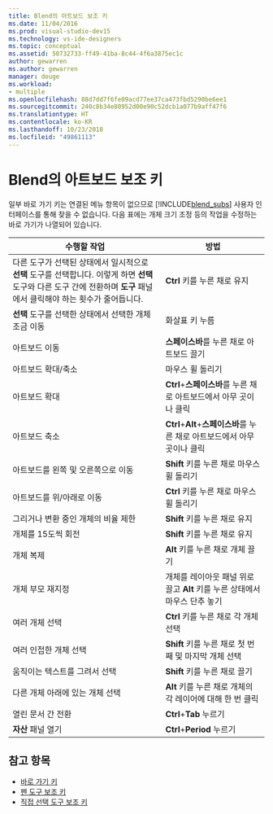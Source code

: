 ```yaml
---
title: Blend의 아트보드 보조 키
ms.date: 11/04/2016
ms.prod: visual-studio-dev15
ms.technology: vs-ide-designers
ms.topic: conceptual
ms.assetid: 50732733-ff49-41ba-8c44-4f6a3875ec1c
author: gewarren
ms.author: gewarren
manager: douge
ms.workload:
- multiple
ms.openlocfilehash: 88d7dd7f6fe09acd77ee37ca473fbd5290be6ee1
ms.sourcegitcommit: 240c8b34e80952d00e90c52dcb1a077b9aff47f6
ms.translationtype: HT
ms.contentlocale: ko-KR
ms.lasthandoff: 10/23/2018
ms.locfileid: "49861113"
---
```

# <a name="artboard-modifier-keys-in-blend"></a>Blend의 아트보드 보조 키
일부 바로 가기 키는 연결된 메뉴 항목이 없으므로 [!INCLUDE[blend_subs](../debugger/includes/blend_subs_md.md)] 사용자 인터페이스를 통해 찾을 수 없습니다. 다음 표에는 개체 크기 조정 등의 작업을 수정하는 바로 가기가 나열되어 있습니다.

|수행할 작업|방법|
| - |-------------|
|다른 도구가 선택된 상태에서 일시적으로 **선택** 도구를 선택합니다. 이렇게 하면 **선택** 도구와 다른 도구 간에 전환하며 **도구** 패널에서 클릭해야 하는 횟수가 줄어듭니다.|**Ctrl** 키를 누른 채로 유지|
|**선택** 도구를 선택한 상태에서 선택한 개체 조금 이동|화살표 키 누름|
|아트보드 이동|**스페이스바**를 누른 채로 아트보드 끌기|
|아트보드 확대/축소|마우스 휠 돌리기|
|아트보드 확대|**Ctrl**+**스페이스바**를 누른 채로 아트보드에서 아무 곳이나 클릭|
|아트보드 축소|**Ctrl**+**Alt**+**스페이스바**를 누른 채로 아트보드에서 아무 곳이나 클릭|
|아트보드를 왼쪽 및 오른쪽으로 이동|**Shift** 키를 누른 채로 마우스 휠 돌리기|
|아트보드를 위/아래로 이동|**Ctrl** 키를 누른 채로 마우스 휠 돌리기|
|그리거나 변환 중인 개체의 비율 제한|**Shift** 키를 누른 채로 유지|
|개체를 15도씩 회전|**Shift** 키를 누른 채로 유지|
|개체 복제|**Alt** 키를 누른 채로 개체 끌기|
|개체 부모 재지정|개체를 레이아웃 패널 위로 끌고 **Alt** 키를 누른 상태에서 마우스 단추 놓기|
|여러 개체 선택|**Ctrl** 키를 누른 채로 각 개체 선택|
|여러 인접한 개체 선택|**Shift** 키를 누른 채로 첫 번째 및 마지막 개체 선택|
|움직이는 텍스트를 그려서 선택|**Shift** 키를 누른 채로 끌기|
|다른 개체 아래에 있는 개체 선택|**Alt** 키를 누른 채로 개체의 각 레이어에 대해 한 번 클릭|
|열린 문서 간 전환|**Ctrl**+**Tab** 누르기|
|**자산** 패널 열기|**Ctrl**+**Period** 누르기|

## <a name="see-also"></a>참고 항목

- [바로 가기 키](../designers/keyboard-shortcuts-in-blend.md)
- [펜 도구 보조 키](../designers/pen-tool-modifier-keys-in-blend.md)
- [직접 선택 도구 보조 키](../designers/direct-selection-tool-modifier-keys-in-blend.md)